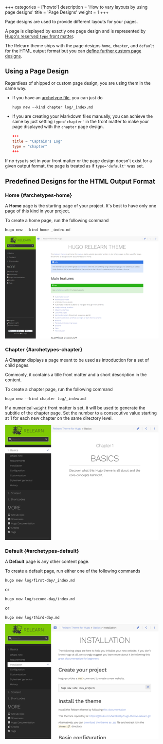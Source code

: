 +++
categories = ['howto']
description = 'How to vary layouts by using page designs'
title = 'Page Designs'
weight = 1
+++

Page designs are used to provide different layouts for your pages.

A page is displayed by exactly one page design and is represented by [Hugo's reserved `type` front matter](https://gohugo.io/content-management/front-matter/#type).

The Relearn theme ships with the page designs `home`, `chapter`, and `default` for the HTML output format but you can [define further custom page designs](configuration/customization/designs).

## Using a Page Design

Regardless of shipped or custom page design, you are using them in the same way.

- If you have an [archetype file](https://gohugo.io/content-management/archetypes/), you can just do

    ````shell
	hugo new --kind chapter log/_index.md
    ````

- If you are creating your Markdown files manually, you can achieve the same by just setting `type='chapter'` in the front matter to make your page displayed with the `chapter` page design.

    ````toml {title="log/_index.md"}
    +++
    title = "Captain's Log"
    type = "chapter"
    +++
    ````

If no `type` is set in your front matter or the page design doesn't exist for a given output format, the page is treated as if `type='default'` was set.

## Predefined Designs for the HTML Output Format

### Home {#archetypes-home}

A **Home** page is the starting page of your project. It's best to have only one page of this kind in your project.

To create a home page, run the following command

````shell
hugo new --kind home _index.md
````

![Home page](pages-home.png?width=60pc)

### Chapter {#archetypes-chapter}

A **Chapter** displays a page meant to be used as introduction for a set of child pages.

Commonly, it contains a title front matter and a short description in the content.

To create a chapter page, run the following command

````shell
hugo new --kind chapter log/_index.md
````

If a numerical `weight` front matter is set, it will be used to generate the subtitle of the chapter page. Set the number to a consecutive value starting at 1 for each new chapter on the same directory level.

![Chapter page](pages-chapter.png?width=60pc)

### Default {#archetypes-default}

A **Default** page is any other content page.

To create a default page, run either one of the following commands

````shell
hugo new log/first-day/_index.md
````

or

````shell
hugo new log/second-day/index.md
````

or

````shell
hugo new log/third-day.md
````

![Default page](pages-default.png?width=60pc)
